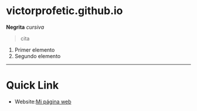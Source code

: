 # victorprofetic.github.io
**Negrita**
*cursiva*
> cita
1. Primer elemento
2. Segundo elemento
---
# Quick Link #

* Website:[Mi página web](https://victorprofetic.github.io)
